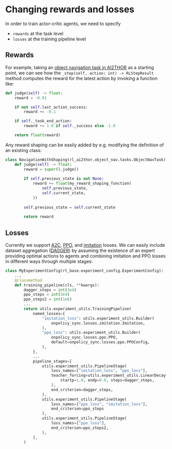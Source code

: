 # Changing rewards and losses

In order to train actor-critic agents, we need to specify

* `rewards` at the task level
* `losses` at the training pipeline level 

## Rewards

For example, taking an [object navigation task in AI2THOR](/api/rl_ai2thor/object_nav/tasks/#objectnavtask) as a 
starting point, we can see how the `_step(self, action: int) -> RLStepResult` method computes the reward for the latest 
action by invoking a function like:

```python
def judge(self) -> float:
    reward = -0.01

    if not self.last_action_success:
        reward += -0.1

    if self._took_end_action:
        reward += 1.0 if self._success else -1.0

    return float(reward)
```

Any reward shaping can be easily added by e.g. modifying the definition of an existing class:

```python
class NavigationWithShaping(rl_ai2thor.object_nav.tasks.ObjectNavTask):
    def judge(self) -> float:
        reward = super().judge()
        
        if self.previous_state is not None:
            reward += float(my_reward_shaping_function(
                self.previous_state,
                self.current_state,
            ))
        
        self.previous_state = self.current_state
        
        return reward

``` 

## Losses

Currently we support [A2C](/api/onpolicy_sync/losses/a2cacktr#a2c), [PPO](/api/onpolicy_sync/losses/ppo#ppo),
and [imitation](/api/onpolicy_sync/losses/imitation#imitation) losses. We can easily include dataset aggregation
([DAGGER](https://www.cs.cmu.edu/~sross1/publications/Ross-AIStats11-NoRegret.pdf)) by assuming the existence of an
expert providing optimal actions to agents and combining imitation and PPO losses in different ways through multiple
stages:

```python
class MyExperimentConfig(rl_base.experiment_config.ExperimentConfig):
    ...
    @classmethod
    def training_pipeline(cls, **kwargs):
        dagger_steps = int(3e4)
        ppo_steps = int(3e4)
        ppo_steps2 = int(1e6)
        ...
        return utils.experiment_utils.TrainingPipeline(
            named_losses={
                "imitation_loss": utils.experiment_utils.Builder(
                    onpolicy_sync.losses.imitation.Imitation,
                ),
                "ppo_loss": utils.experiment_utils.Builder(
                    onpolicy_sync.losses.ppo.PPO,
                    default=onpolicy_sync.losses.ppo.PPOConfig,
                ),
            },
            ...
            pipeline_stages=[
                utils.experiment_utils.PipelineStage(
                    loss_names=["imitation_loss", "ppo_loss"],
                    teacher_forcing=utils.experiment_utils.LinearDecay(
                        startp=1.0, endp=0.0, steps=dagger_steps,
                    ),
                    end_criterion=dagger_steps,
                ),
                utils.experiment_utils.PipelineStage(
                    loss_names=["ppo_loss", "imitation_loss"],
                    end_criterion=ppo_steps
                ),
                utils.experiment_utils.PipelineStage(
                    loss_names=["ppo_loss"],
                    end_criterion=ppo_steps2,
                ),
            ],
        )
```